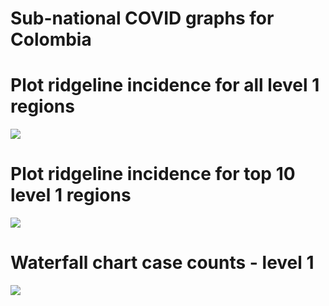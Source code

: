Sub-national COVID graphs for Colombia
================

# Plot ridgeline incidence for all level 1 regions

![](/covidregionaldatagraphs/images/Colombia-ridgeline-all-level-1-graphs-1.png)<!-- -->

# Plot ridgeline incidence for top 10 level 1 regions

![](/covidregionaldatagraphs/images/Colombia-ridgeline-top-ten-level-1-graphs-1.png)<!-- -->

# Waterfall chart case counts - level 1

![](/covidregionaldatagraphs/images/Colombia-waterfall-case-count-level-1-1.png)<!-- -->

